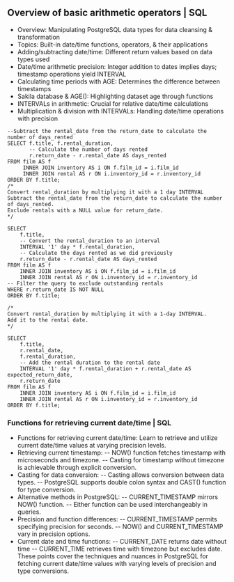 ## Overview of basic arithmetic operators | SQL

- Overview: Manipulating PostgreSQL data types for data cleansing & transformation
- Topics: Built-in date/time functions, operators, & their applications
- Adding/subtracting date/time: Different return values based on data types used
- Date/time arithmetic precision: Integer addition to dates implies days; timestamp operations yield INTERVAL
- Calculating time periods with AGE: Determines the difference between timestamps
- Sakila database & AGE(): Highlighting dataset age through functions
- INTERVALs in arithmetic: Crucial for relative date/time calculations
- Multiplication & division with INTERVALs: Handling date/time operations with precision
```
--Subtract the rental_date from the return_date to calculate the number of days_rented
SELECT f.title, f.rental_duration,
       -- Calculate the number of days rented
       r.return_date - r.rental_date AS days_rented
FROM film AS f
     INNER JOIN inventory AS i ON f.film_id = i.film_id
     INNER JOIN rental AS r ON i.inventory_id = r.inventory_id
ORDER BY f.title;
/*
Convert rental_duration by multiplying it with a 1 day INTERVAL
Subtract the rental_date from the return_date to calculate the number of days_rented.
Exclude rentals with a NULL value for return_date.
*/

SELECT
    f.title,
 	-- Convert the rental_duration to an interval
    INTERVAL '1' day * f.rental_duration,
 	-- Calculate the days rented as we did previously
    r.return_date - r.rental_date AS days_rented
FROM film AS f
    INNER JOIN inventory AS i ON f.film_id = i.film_id
    INNER JOIN rental AS r ON i.inventory_id = r.inventory_id
-- Filter the query to exclude outstanding rentals
WHERE r.return_date IS NOT NULL
ORDER BY f.title;

/*
Convert rental_duration by multiplying it with a 1-day INTERVAL.
Add it to the rental date.
*/

SELECT
    f.title,
	r.rental_date,
    f.rental_duration,
    -- Add the rental duration to the rental date
    INTERVAL '1' day * f.rental_duration + r.rental_date AS expected_return_date,
    r.return_date
FROM film AS f
    INNER JOIN inventory AS i ON f.film_id = i.film_id
    INNER JOIN rental AS r ON i.inventory_id = r.inventory_id
ORDER BY f.title;
```
### Functions for retrieving current date/time | SQL
- Functions for retrieving current date/time: Learn to retrieve and utilize current date/time values at varying precision levels.
- Retrieving current timestamp:
	-- NOW() function fetches timestamp with microseconds and timezone.
 	-- Casting for timestamp without timezone is achievable through explicit conversion.
- Casting for data conversion:
	-- Casting allows conversion between data types.
  	-- PostgreSQL supports double colon syntax and CAST() function for type conversion.
- Alternative methods in PostgreSQL:
	-- CURRENT_TIMESTAMP mirrors NOW() function.
  	-- Either function can be used interchangeably in queries.
- Precision and function differences:
	-- CURRENT_TIMESTAMP permits specifying precision for seconds.
  	-- NOW() and CURRENT_TIMESTAMP vary in precision options.
- Current date and time functions:
	-- CURRENT_DATE returns date without time
  	-- CURRENT_TIME retrieves time with timezone but excludes date.
  These points cover the techniques and nuances in PostgreSQL for fetching current date/time values with varying levels of precision and type conversions.

```

```
